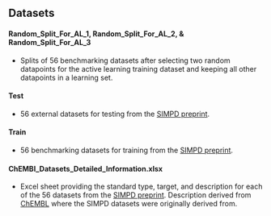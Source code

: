 ## Datasets

#### Random_Split_For_AL_1, Random_Split_For_AL_2, & Random_Split_For_AL_3
* Splits of 56 benchmarking datasets after selecting two random datapoints for the active learning training dataset and keeping all other datapoints in a learning set.

#### Test
* 56 external datasets for testing from the [SIMPD preprint](https://chemrxiv.org/engage/chemrxiv/article-details/6406049e6642bf8c8f10e189).

#### Train
* 56 benchmarking datasets for training from the [SIMPD preprint](https://chemrxiv.org/engage/chemrxiv/article-details/6406049e6642bf8c8f10e189).

#### ChEMBl_Datasets_Detailed_Information.xlsx
* Excel sheet providing the standard type, target, and description for each of the 56 datasets from the [SIMPD preprint](https://chemrxiv.org/engage/chemrxiv/article-details/6406049e6642bf8c8f10e189). Description derived from [ChEMBL](https://www.ebi.ac.uk/chembl/) where the SIMPD datasets were originally derived from.

